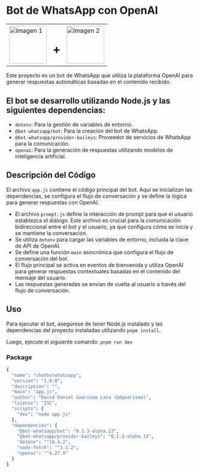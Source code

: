 # Bot de WhatsApp con OpenAI

<table border="0" align="center">
  <tr>
    <td>
      <img src="https://github.com/dguarisma/chatbot-whatsapp/assets/66569273/dc3def63-e11a-48c4-a44e-25259ca010d7" alt="Imagen 1" width="100">
    </td>
    <td>
        <h1>+</h1>
    </td>
    <td>
      <img src="https://github.com/dguarisma/chatbot-whatsapp/assets/66569273/e494e5dd-9050-4e40-b4ac-c901db271191" alt="Imagen 2" width="100">
    </td>
  </tr>
</table>



Este proyecto es un bot de WhatsApp que utiliza la plataforma OpenAI para generar respuestas automáticas basadas en el contenido recibido. 

## El bot se desarrollo utilizando Node.js y las siguientes dependencias:

- `dotenv`: Para la gestión de variables de entorno.
- `@bot-whatsapp/bot`: Para la creación del bot de WhatsApp.
- `@bot-whatsapp/provider-baileys`: Proveedor de servicios de WhatsApp para la comunicación.
- `openai`: Para la generación de respuestas utilizando modelos de inteligencia artificial.

## Descripción del Código

El archivo `app.js` contiene el código principal del bot. Aquí se inicializan las dependencias, se configura el flujo de conversación y se define la lógica para generar respuestas con OpenAI.

- El archivo `prompt.js` define la interacción de prompt para que el usuario establezca el diálogo. Este archivo es crucial para la comunicación bidireccional entre el bot y el usuario, ya que configura cómo se inicia y se mantiene la conversación.
- Se utiliza `dotenv` para cargar las variables de entorno, incluida la clave de API de OpenAI.
- Se define una función `main` asincrónica que configura el flujo de conversación del bot.
- El flujo principal se activa en eventos de bienvenida y utiliza OpenAI para generar respuestas contextuales basadas en el contenido del mensaje del usuario.
- Las respuestas generadas se envían de vuelta al usuario a través del flujo de conversación.

## Uso

Para ejecutar el bot, asegúrese de tener Node.js instalado y las dependencias del proyecto instaladas utilizando `pnpm install`.

Luego, ejecute el siguiente comando: `pnpm run dev`

### Package
```bash 
{
  "name": "chatbotwhatsapp",
  "version": "1.0.0",
  "description": "",
  "main": "app.js",
  "author": "David Daniel Guarisma Lara (@dguarisma)",
  "license": "ISC",
  "scripts": {
    "dev": "node app.js"
  },
  "dependencies": {
    "@bot-whatsapp/bot": "0.1.3-alpha.13",
    "@bot-whatsapp/provider-baileys": "0.1.3-alpha.13",
    "dotenv": "^16.4.2",
    "node-fetch": "^3.3.2",
    "openai": "^4.27.0"
  }
}
```
